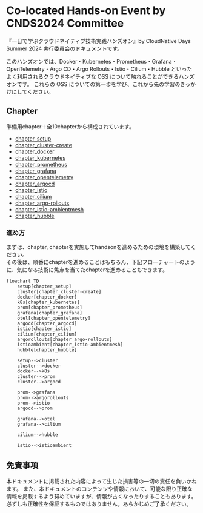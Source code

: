 # Co-located Hands-on Event by CNDS2024 Committee
『一日で学ぶクラウドネイティブ技術実践ハンズオン』by CloudNative Days Summer 2024 実行委員会のドキュメントです。

このハンズオンでは、Docker・Kubernetes・Prometheus・Grafana・OpenTelemetry・Argo CD・Argo Rollouts・Istio・Cilium・Hubble といったよく利用されるクラウドネイティブな OSS について触れることができるハンズオンです。
これらの OSS についての第一歩を学び、これから先の学習のきっかけにしてください。


## Chapter
準備用chapter＋全10chapterから構成されています。
- [chapter_setup](./chapter_setup/)
- [chapter_cluster-create](./chapter_cluster-create/)
- [chapter_docker](./chapter_docker/)
- [chapter_kubernetes](./chapter_kubernetes/)
- [chapter_prometheus](./chapter_prometheus/)
- [chapter_grafana](./chapter_grafana/)
- [chapter_opentelemetry](./chapter_opentelemetry/)
- [chapter_argocd](./chapter_argocd/)
- [chapter_istio](./chapter_istio/)
- [chapter_cilium](./chapter_cilium/)
- [chapter_argo-rollouts](./chapter_argo-rollouts/)
- [chapter_istio-ambientmesh](./chapter_istio-ambientmesh/)
- [chapter_hubble](./chapter_hubble/)

### 進め方
まずは、chapter, chapterを実施してhandsonを進めるための環境を構築してください。<br>
その後は、順番にchapterを進めることはもちろん、下記フローチャートのように、気になる技術に焦点を当てたchapterを進めることもできます。

```mermaid
flowchart TD
    setup[chapter_setup]
    cluster[chapter_cluster-create]
    docker[chapter_docker]
    k8s[chapter_kubernetes]
    prom[chapter_prometheus]
    grafana[chapter_grafana]
    otel[chapter_opentelemetry]
    argocd[chapter_argocd]
    istio[chapter_istio]
    cilium[chapter_cilium]
    argorollouts[chapter_argo-rollouts]
    istioambient[chapter_istio-ambientmesh]
    hubble[chapter_hubble]

    setup-->cluster
    cluster-->docker
    docker-->k8s
    cluster-->prom
    cluster-->argocd

    prom-->grafana
    prom-->argorollouts
    prom-->istio
    argocd-->prom

    grafana-->otel
    grafana-->cilium

    cilium-->hubble

    istio-->istioambient
```

## 免責事項
本ドキュメントに掲載された内容によって生じた損害等の一切の責任を負いかねます。
また、本ドキュメントのコンテンツや情報において、可能な限り正確な情報を掲載するよう努めていますが、情報が古くなったりすることもあります。必ずしも正確性を保証するものではありません。あらかじめご了承ください。
